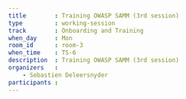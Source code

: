 ```yaml
---
title        : Training OWASP SAMM (3rd session)
type         : working-session
track        : Onboarding and Training
when_day     : Mon
room_id      : room-3
when_time    : TS-6
description  : Training OWASP SAMM (3rd session)
organizers   :
    - Sebastien Deleersnyder
participants :
---
```



